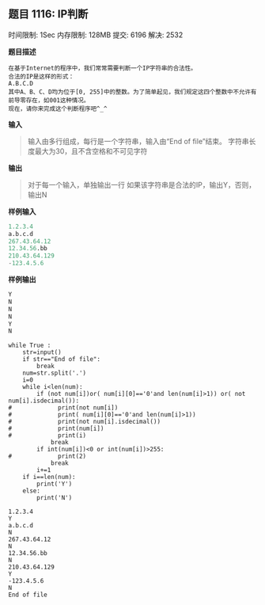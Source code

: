 ## 题目 1116: IP判断

时间限制: 1Sec 内存限制: 128MB 提交: 6196 解决: 2532

**题目描述**
```
在基于Internet的程序中，我们常常需要判断一个IP字符串的合法性。
合法的IP是这样的形式：
A.B.C.D
其中A、B、C、D均为位于[0, 255]中的整数。为了简单起见，我们规定这四个整数中不允许有前导零存在，如001这种情况。
现在，请你来完成这个判断程序吧^_^
```
**输入**

> 输入由多行组成，每行是一个字符串，输入由“End of file”结束。 字符串长度最大为30，且不含空格和不可见字符

**输出**

> 对于每一个输入，单独输出一行 如果该字符串是合法的IP，输出Y，否则，输出N

**样例输入**

```python
1.2.3.4
a.b.c.d
267.43.64.12
12.34.56.bb
210.43.64.129
-123.4.5.6
```

**样例输出**

```python
Y
N
N
N
Y
N
```


```
while True :
    str=input()
    if str=="End of file":
        break
    num=str.split('.')
    i=0
    while i<len(num):
        if (not num[i])or( num[i][0]=='0'and len(num[i]>1)) or( not num[i].isdecimal()):
#             print(not num[i])
#             print( num[i][0]=='0'and len(num[i]>1))
#             print(not num[i].isdecimal())
#             print(num[i])
#             print(i)
            break
        if int(num[i])<0 or int(num[i])>255:
#             print(2)
            break
        i+=1
    if i==len(num):
        print('Y')
    else:
        print('N')
```

    1.2.3.4
    Y
    a.b.c.d
    N
    267.43.64.12
    N
    12.34.56.bb
    N
    210.43.64.129
    Y
    -123.4.5.6
    N
    End of file